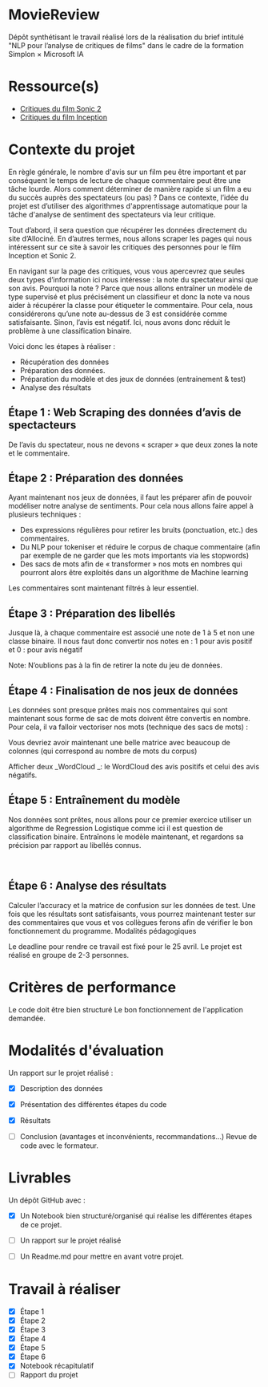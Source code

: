 # MovieReview

Dépôt synthétisant le travail réalisé lors de la réalisation du brief intitulé "NLP pour l’analyse de critiques de films" dans le cadre de la formation Simplon × Microsoft IA 


# Ressource(s)

- [Critiques du film Sonic 2](https://www.allocine.fr/film/fichefilm-281203/critiques/spectateurs/)
- [Critiques du film Inception](https://www.allocine.fr/film/fichefilm-143692/critiques/spectateurs/)


# Contexte du projet

En règle générale, le nombre d'avis sur un film peu être important et par conséquent le temps de lecture de chaque commentaire peut être une tâche lourde. Alors comment déterminer de manière rapide si un film a eu du succès auprès des spectateurs (ou pas) ? Dans ce contexte, l’idée du projet est d’utiliser des algorithmes d'apprentissage automatique pour la tâche d'analyse de sentiment des spectateurs via leur critique.

Tout d’abord, il sera question que récupérer les données directement du site d’Allociné. En d’autres termes, nous allons scraper les pages qui nous intéressent sur ce site à savoir les critiques des personnes pour le film Inception et Sonic 2.

En navigant sur la page des critiques, vous vous apercevrez que seules deux types d’information ici nous intéresse : la note du spectateur ainsi que son avis. Pourquoi la note ? Parce que nous allons entraîner un modèle de type supervisé et plus précisément un classifieur et donc la note va nous aider à récupérer la classe pour étiqueter le commentaire. Pour cela, nous considérerons qu’une note au-dessus de 3 est considérée comme satisfaisante. Sinon, l’avis est négatif. Ici, nous avons donc réduit le problème à une classification binaire.

Voici donc les étapes à réaliser :
- Récupération des données
- Préparation des données.
- Préparation du modèle et des jeux de données (entrainement & test)
- Analyse des résultats


## Étape 1 : Web Scraping des données d’avis de spectacteurs

De l’avis du spectateur, nous ne devons « scraper » que deux zones la note et le commentaire.


## Étape 2 : Préparation des données

Ayant maintenant nos jeux de données, il faut les préparer afin de pouvoir modéliser notre analyse de sentiments. Pour cela nous allons faire appel à plusieurs techniques :
- Des expressions régulières pour retirer les bruits (ponctuation, etc.) des commentaires.
- Du NLP pour tokeniser et réduire le corpus de chaque commentaire (afin par exemple de ne garder que les mots importants via les stopwords)
- Des sacs de mots afin de « transformer » nos mots en nombres qui pourront alors être exploités dans un algorithme de Machine learning

Les commentaires sont maintenant filtrés à leur essentiel.


## Étape 3 : Préparation des libellés

Jusque là, à chaque commentaire est associé une note de 1 à 5 et non une classe binaire. Il nous faut donc convertir nos notes en : 1 pour avis positif et 0 : pour avis négatif

Note: N’oublions pas à la fin de retirer la note du jeu de données.


## ​Étape 4 : Finalisation de nos jeux de données

Les données sont presque prêtes mais nos commentaires qui sont maintenant sous forme de sac de mots doivent être convertis en nombre. Pour cela, il va falloir vectoriser nos mots (technique des sacs de mots) :

Vous devriez avoir maintenant une belle matrice avec beaucoup de colonnes (qui correspond au nombre de mots du corpus)

Afficher deux _WordCloud _: le WordCloud des avis positifs et celui des avis négatifs.


## Étape 5 : Entraînement du modèle

Nos données sont prêtes, nous allons pour ce premier exercice utiliser un algorithme de Regression Logistique comme ici il est question de classification binaire. Entraînons le modèle maintenant, et regardons sa précision par rapport au libellés connus.

​

## Étape 6 : Analyse des résultats

Calculer l’accuracy et la matrice de confusion sur les données de test. Une fois que les résultats sont satisfaisants, vous pourrez maintenant tester sur des commentaires que vous et vos collègues ferons afin de vérifier le bon fonctionnement du programme.
Modalités pédagogiques

Le deadline pour rendre ce travail est fixé pour le 25 avril. Le projet est réalisé en groupe de 2-3 personnes.


# Critères de performance

Le code doit être bien structuré
Le bon fonctionnement de l'application demandée.


# Modalités d'évaluation

Un rapport sur le projet réalisé :
- [x] Description des données
- [x] Présentation des différentes étapes du code
- [x] Résultats
- [ ] Conclusion (avantages et inconvénients, recommandations…)
Revue de code avec le formateur.


# Livrables

Un dépôt GitHub avec : 
- [x] Un Notebook bien structuré/organisé qui réalise les différentes étapes de ce projet. 
- [ ] Un rapport sur le projet réalisé
- [ ] Un Readme.md pour mettre en avant votre projet.


# Travail à réaliser
- [x] Étape 1
- [x] Étape 2
- [x] Étape 3
- [x] Étape 4
- [x] Étape 5
- [x] Étape 6
- [x] Notebook récapitulatif
- [ ] Rapport du projet